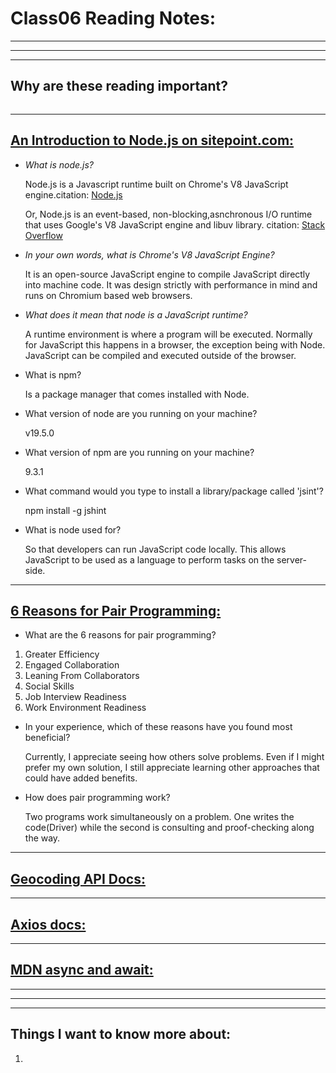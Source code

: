 # **Class06 Reading Notes:**
---
---
---
## Why are these reading important?

```
```

---

## [**An Introduction to Node.js on sitepoint.com:**](https://www.sitepoint.com/an-introduction-to-node-js)

* *What is node.js?*


    Node.js is a Javascript runtime built on Chrome's V8 JavaScript engine.citation: [Node.js](https://nodejs.org/en/)

    Or, Node.js is an event-based, non-blocking,asnchronous I/O runtime that uses Google's V8 JavaScript engine and libuv library. citation: [Stack Overflow](https://stackoverflow.com/tags/node.js/info)


* *In your own words, what is Chrome's V8 JavaScript Engine?*


    It is an open-source JavaScript engine to compile JavaScript directly into machine code. It was design strictly with performance in mind and runs on Chromium based web browsers.


* *What does it mean that node is a JavaScript runtime?*

    A runtime environment is where a program will be executed. Normally for JavaScript this happens in a browser, the exception being with Node. JavaScript can be compiled and executed outside of the browser.


* What is npm?

    Is a package manager that comes installed with Node.

* What version of node are you running on your machine?

    v19.5.0

* What version of npm are you running on your machine?

    9.3.1

* What command would you type to install a library/package called 'jsint'?

    npm install -g jshint

* What is node used for?

    So that developers can run JavaScript code locally. This allows JavaScript to be used as a language to perform tasks on the server-side.

---

## [**6 Reasons for Pair Programming:**](https://www.codefellows.org/blog/6-reasons-for-pair-programming/)

* What are the 6 reasons for pair programming?

1. Greater Efficiency
1. Engaged Collaboration
1. Leaning From Collaborators
1. Social Skills
1. Job Interview Readiness
1. Work Environment Readiness


* In your experience, which of these reasons have you found most beneficial?

    Currently, I appreciate seeing how others solve problems. Even if I might prefer my own solution, I still appreciate learning other approaches that could have added benefits.

* How does pair programming work?

    Two programs work simultaneously on a problem. One writes the code(Driver) while the second is consulting and proof-checking along the way.

---

## [**Geocoding API Docs:**](https://locationiq.com/)

---

## [**Axios docs:**](https://www.npmjs.com/package/axios)

---

## [**MDN async and await:**](https://developer.mozilla.org/en-US/docs/Learn/JavaScript/Asynchronous/Async_await)

---
---
---
## **Things I want to know more about:**

1. 

